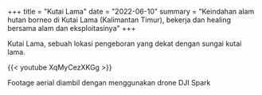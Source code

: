+++
title = "Kutai Lama"
date = "2022-06-10"
summary = "Keindahan alam hutan borneo di Kutai Lama (Kalimantan Timur), bekerja dan healing bersama alam dan eksploitasinya"
+++

Kutai Lama, sebuah lokasi pengeboran yang dekat dengan sungai kutai lama.

{{< youtube XqMyCezXKGg >}}

Footage aerial diambil dengan menggunakan drone DJI Spark